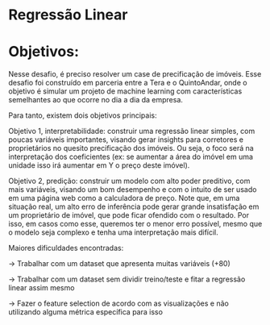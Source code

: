 # Regressão Linear
# Objetivos:

Nesse desafio, é preciso resolver um case de precificação de imóveis. Esse desafio foi construído em parceria entre a Tera e o QuintoAndar, onde o objetivo é simular um projeto de machine learning com características semelhantes ao que ocorre no dia a dia da empresa.

Para tanto, existem dois objetivos principais:

Objetivo 1, interpretabilidade: construir uma regressão linear simples, com poucas variáveis importantes, visando gerar insights para corretores e proprietários no quesito precificação dos imóveis. Ou seja, o foco será na interpretação dos coeficientes (ex: se aumentar a área do imóvel em uma unidade isso irá aumentar em Y o preço deste imóvel).

Objetivo 2, predição: construir um modelo com alto poder preditivo, com mais variáveis, visando um bom desempenho e com o intuito de ser usado em uma página web como a calculadora de preço. Note que, em uma situação real, um alto erro de inferência pode gerar grande insatisfação em um proprietário de imóvel, que pode ficar ofendido com o resultado. Por isso, em casos como esse, queremos ter o menor erro possível, mesmo que o modelo  seja complexo e tenha uma interpretação mais difícil.


Maiores dificuldades encontradas: 

-> Trabalhar com um dataset que apresenta muitas variáveis (+80)

-> Trabalhar com um dataset sem dividir treino/teste e fitar a regressão linear assim mesmo

-> Fazer o feature selection de acordo com as visualizações e não utilizando alguma métrica específica para isso
